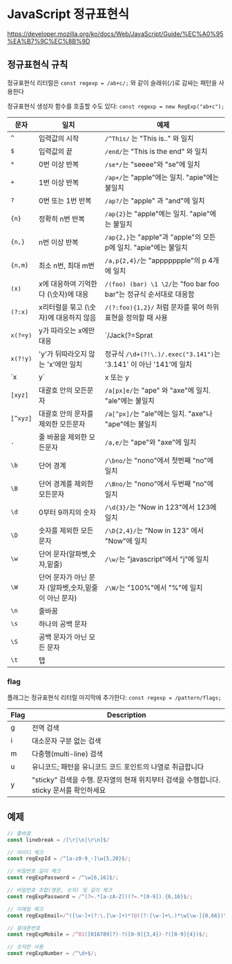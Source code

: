 # JavaScript 정규표현식

<https://developer.mozilla.org/ko/docs/Web/JavaScript/Guide/%EC%A0%95%EA%B7%9C%EC%8B%9D>

## 정규표현식 규칙

정규표현식 리터럴은 `const regexp = /ab+c/;` 와 같이 슬래쉬(`/`)로 감싸는 패턴을 사용한다

정규표현식 생성자 함수를 호출할 수도 있다: `const regexp = new RegExp("ab+c");`

| 문자 | 일치 | 예제 |
| --- | --- | --- |
| `^` | 입력값의 시작 | `/^This/` 는 "This is.." 와 일치 |
| `$` | 입력값의 끝 | `/end/`는 "This is the end" 와 일치 |
| `*` | 0번 이상 반복 | `/se*/`는 "seeee"와 "se"에 일치 |
| `+` | 1번 이상 반복 | `/ap+/`는 "apple"에는 일치. "apie"에는 불일치 |
| `?` | 0번 또는 1번 반복 | `/ap?/`는 "apple" 과 "and"에 일치 |
| `{n}` | 정확히 n번 반복 | `/ap{2}`는 "apple"에는 일치. "apie"에는 불일치 |
| `{n,}` | n번 이상 반복 | `/ap{2,}`는 "apple"과 "apple"의 모든 p에 일치. "apie"에는 불일치 |
| `{n,m}` | 최소 n번, 최대 m번 | `/a,p{2,4}/`는 "appppppple"의 p 4개에 일치 |
| `(x)` | x에 대응하여 기억한다 (\숫자)에 대응 | `/(foo) (bar) \1 \2/`는 "foo bar foo bar"는 정규식 순서대로 대응함 |
| `(?:x)` | x리터럴을 묶고 (\숫자)에 대응하지 않음 | `/(?:foo){1,2}/` 처럼 문자를 묶어 하위표현을 정의할 때 사용 |
| `x(?=y)` | y가 따라오는 x에만 대응 | `/Jack(?=Sprat|Frost)/`는 'Sprat' 또는 'Frost'가 뒤따라오는 'Jack'에만 대응 |
| `x(?!y)` | 'y'가 뒤따라오지 않는 'x'에만 일치 | 정규식 `/\d+(?!\.)/.exec("3.141")`는 '3.141' 이 아닌 '141'에 일치 |
| `x|y` | x 또는 y | |
| `[xyz]` | 대괄호 안의 모든문자 | `/a[px]e/`는 "ape" 와 "axe"에 일치. "ale"에는 불일치 |
| `[^xyz]` | 대괄호 안의 문자를 제외한 모든문자 | `/a[^px]/`는 "ale"에는 일치. "axe"나 "ape"에는 불일치 |
| `.` | 줄 바꿈을 제외한 모든문자 | `/a,e/`는 "ape"와 "axe"에 일치 |
| `\b` | 단어 경계 | `/\bno/`는 "nono"에서 첫번째 "no"에 일치 |
| `\B` | 단어 경계를 제외한 모든문자 | `/\Bno/`는 "nono"에서 두번째 "no"에 일치 |
| `\d` | 0부터 9까지의 숫자 | `/\d{3}/`는 "Now in 123"에서 123에 일치 |
| `\D` | 숫자를 제외한 모든문자 | `/\D{2,4}/`는 "Now in 123" 에서 "Now"에 일치 |
| `\w` | 단어 문자(알파벳,숫자,밑줄) | `/\w/`는 "javascript"에서 "j"에 일치 |
| `\W` | 단어 문자가 아닌 문자 (알파벳,숫자,밑줄이 아닌 문자) | `/\W/`는 "100%"에서 "%"에 일치 |
| `\n` | 줄바꿈 | |
| `\s` | 하나의 공백 문자 | |
| `\S` | 공백 문자가 아닌 모든 문자 | |
| `\t` | 탭 | |

### flag

플래그는 정규표현식 리터럴 마지막에 추가한다: `const regexp = /pattern/flags;`

| Flag | Description |
| --- | --- |
| g | 전역 검색 |
| i | 대소문자 구분 없는 검색 |
| m | 다중행(multi-line) 검색 |
| u | 유니코드; 패턴을 유니코드 코드 포인트의 나열로 취급합니다 |
| y | "sticky" 검색을 수행. 문자열의 현재 위치부터 검색을 수행합니다. sticky 문서를 확인하세요 |

## 예제

```js
// 줄바꿈
const linebreak = /[\r|\n|\r\n]$/

// 아이디 체크
const regExpId = /^[a-z0-9_-]\w{5,20}$/;

// 비밀번호 길이 체크
const regExpPassword = /^\w[6,16]$/;

// 비밀번호 조합(영문, 숫자) 및 길이 체크
const regExpPassword = /^(?=.*[a-zA-Z])(?=.*[0-9]).{6,16}$/;

// 이메일 체크
const regExpEmail=/^([\w-]+(?:\.[\w-]+)*)@((?:[\w-]+\.)*\w[\w-]{0,66})\.([a-z]{2,6}(?:\.[a-z]{2})?)$/;

// 휴대폰번호
const regExpMobile = /^01([016789]?)-?([0-9]{3,4})-?([0-9]{4})$/;

// 숫자만 사용
const regExpNumber = /^\d+$/;
```

